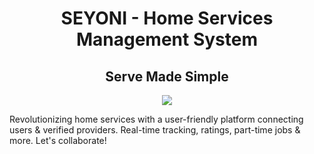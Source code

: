<h1 align="center"> SEYONI - Home Services Management System </h1>
<h2 align="center"> Serve Made Simple </h2>
<div align="center">
<img src="https://github.com/Ahzem/seyoni/assets/123859613/c7fa08c7-3a3a-4eb9-9667-ad38c638f3ca">
</div>

Revolutionizing home services with a user-friendly platform connecting users &amp; verified providers. Real-time tracking, ratings, part-time jobs &amp; more. Let's collaborate!
